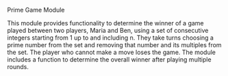 Prime Game Module

This module provides functionality to determine the winner of a
game played between two players, Maria and Ben, using a set of
consecutive integers starting from 1 up to and including n.
They take turns choosing a prime number from the set and
removing that number and its multiples from the set.
The player who cannot make a move loses the game.
The module includes a function to determine the overall
winner after playing multiple rounds.
